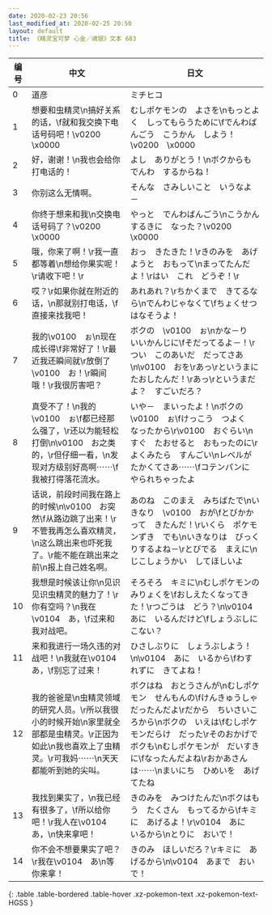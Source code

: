 ```yaml
---
date: 2020-02-23 20:56
last_modified_at: 2020-02-25 20:50
layout: default
title: 《精灵宝可梦 心金／魂银》文本 683
---
```

| 编号 | 中文 | 日文 |
| ---- | ---- | ---- |
| 0 | 道彦 | ミチヒコ |
| 1 | 想要和虫精灵\n搞好关系的话，\f就和我交换下电话号码吧！\v0200　\x0000 | むしポケモンの　よさを\nもっとよく　しってもらうために\fでんわばんごう　こうかん　しよう！\v0200　\x0000 |
| 2 | 好，谢谢！\n我也会给你打电话的！ | よし　ありがとう！\nボクからも　でんわ　するからね！ |
| 3 | 你别这么无情啊。 | そんな　さみしいこと　いうなよ－ |
| 4 | 你终于想来和我\n交换电话号码了？\v0200　\x0000 | やっと　でんわばんごう\nこうかん　するきに　なった？\v0200　\x0000 |
| 5 | 哦，你来了啊！\r我一直都等着\n想给你果实呢！\r请收下吧！\r | おっ　きたきた！\rきのみを　あげようと　おもって\nまってたんだよ！\rはい　これ　どうぞ！\r |
| 6 | 哎？\r如果你就在附近的话，\n那就别打电话，\f直接来找我吧！ | あれあれ？\rちかくまで　きてるなら\nでんわじゃなくて\fちょくせつ　はなそうよ！ |
| 7 | 我的\v0100　ぉ\n现在成长得\f非常好了！\r最近我还瞬间就\r放倒了\v0100　お！\r瞬间哦！\r我很厉害吧？ | ボクの　\v0100　ぉ\nかな－り　いいかんじに\fそだってるよ－！\rつい　このあいだ　だってさあ\n\v0100　おを\rあっ\rというまに　たおしたんだ！\rあっ\rというまだよ？　すごいだろ？ |
| 8 | 真受不了！\n我的\v0100　ぉ\f都已经那么强了，\r还以为能轻松打倒\n\v0100　お之类的，\r但仔细一看，\n发现对方级别好高啊⋯⋯\f我被打得落花流水。 | いや－　まいったよ！\nボクの　\v0100　ぉ\fけっこう　つよく　なったから\r\v0100　おぐらい\nすぐ　たおせると　おもったのに\rよくみたら　すんごい\nレベルが　たかくてさあ⋯⋯\fコテンパンに　やられちゃったよ |
| 9 | 话说，前段时间我在路上的时候\n\v0100　お突然\f从路边跳了出来！\r不管我再怎么喜欢精灵，\n这么跳出来也吓死我了。\r能不能在跳出来之前\n报上自己姓名啊。 | あのね　このまえ　みちばたで\nいきなり　\v0100　おが\fとびかかって　きたんだ！\rいくら　ポケモンずき　でも\nいきなりは　びっくりするよね－\rとびでる　まえに\nじこしょうかい　してほしいよ |
| 10 | 我想是时候该让你\n见识见识虫精灵的魅力了！\r你有空吗？\n我在\v0104　あ，\f过来和我对战吧。 | そろそろ　キミに\nむしポケモンの　みりょくを\fおしえたくなってきた！\rつごうは　どう？\n\v0104　あに　いるんだけど\fしょうぶしに　こない？ |
| 11 | 来和我进行一场久违的对战吧！\n我就在\v0104　あ，\f别忘了过来！ | ひさしぶりに　しょうぶしよう！\n\v0104　あに　いるから\fわすれずに　きてよね！ |
| 12 | 我的爸爸是\n虫精灵领域的研究人员。\r所以我很小的时候开始\n家里就全部都是虫精灵。\r正因为如此\n我也喜欢上了虫精灵。\r可我妈⋯⋯\n天天都能听到她的尖叫。 | ボクはね　おとうさんが\nむしポケモン　せんもんの\fけんきゅうしゃ　だったんだよ\rだから　ちいさいころから\nボクの　いえは\fむしポケモンだらけ　だった\rそのおかげで　ボクも\nむしポケモンが　だいすきに\fなったんだよね\rおかあさんは⋯⋯\nまいにち　ひめいを　あげてたね |
| 13 | 我找到果实了，\n我已经有很多了，\f所以给你吧！\r我人在\v0104　あ，\n快来拿吧！ | きのみを　みつけたんだ\nボクはもう　たくさん　もってるから\fキミに　あげるよ！\r\v0104　あに　いるから\nとりに　おいで！ |
| 14 | 你不会不想要果实了吧？\r我在\v0104　あ\n等你来拿！ | きのみ　ほしいだろ？\rキミに　あげるから\n\v0104　あまで　おいで！ |
{: .table .table-bordered .table-hover .xz-pokemon-text .xz-pokemon-text-HGSS }